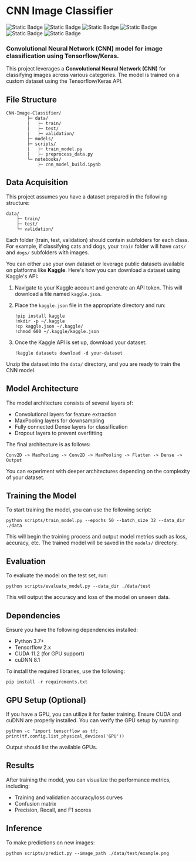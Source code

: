 
# CNN Image Classifier
![Static Badge](https://img.shields.io/badge/Python-3.7-grey?logo=python)
![Static Badge](https://img.shields.io/badge/google-colab-%23F9AB00?logo=googlecolab)
![Static Badge](https://img.shields.io/badge/conda-grey?logo=anaconda)
![Static Badge](https://img.shields.io/badge/Tensorflow-2.x-grey?logo=tensorflow)
![Static Badge](https://img.shields.io/badge/cuda-11.2-grey?logo=nvidia)
![Static Badge](https://img.shields.io/badge/cDNN-8.1-grey?logo=nvidia)

### Convolutional Neural Network (CNN) model for image classification using Tensorflow/Keras.

This project leverages a **Convolutional Neural Network (CNN)** for classifying images across various categories. The model is trained on a custom dataset using the Tensorflow/Keras API.

## File Structure

```
CNN-Image-Classifier/
        ├─ data/
        |   ├─ train/
        |   ├─ test/
        |   ├─ validation/
        ├─ models/
        ├─ scripts/
        |   ├─ train_model.py
        |   ├─ preprocess_data.py
        └─ notebooks/
            ├─ cnn_model_build.ipynb
```

## Data Acquisition
This project assumes you have a dataset prepared in the following structure:

```
data/
    ├─ train/
    ├─ test/
    └─ validation/
```

Each folder (train, test, validation) should contain subfolders for each class. For example, if classifying cats and dogs, your `train` folder will have `cats/` and `dogs/` subfolders with images.

You can either use your own dataset or leverage public datasets available on platforms like **Kaggle**. Here's how you can download a dataset using Kaggle's API:

1. Navigate to your Kaggle account and generate an API token. This will download a file named `kaggle.json`.
2. Place the `kaggle.json` file in the appropriate directory and run:

   ```
   !pip install kaggle
   !mkdir -p ~/.kaggle
   !cp kaggle.json ~/.kaggle/
   !chmod 600 ~/.kaggle/kaggle.json
   ```

3. Once the Kaggle API is set up, download your dataset:

   ```
   !kaggle datasets download -d your-dataset
   ```

Unzip the dataset into the `data/` directory, and you are ready to train the CNN model.

## Model Architecture

The model architecture consists of several layers of:

- Convolutional layers for feature extraction
- MaxPooling layers for downsampling
- Fully connected Dense layers for classification
- Dropout layers to prevent overfitting

The final architecture is as follows:

```
Conv2D -> MaxPooling -> Conv2D -> MaxPooling -> Flatten -> Dense -> Output
```

You can experiment with deeper architectures depending on the complexity of your dataset.

## Training the Model

To start training the model, you can use the following script:

```
python scripts/train_model.py --epochs 50 --batch_size 32 --data_dir ./data
```

This will begin the training process and output model metrics such as loss, accuracy, etc. The trained model will be saved in the `models/` directory.

## Evaluation

To evaluate the model on the test set, run:

```
python scripts/evaluate_model.py --data_dir ./data/test
```

This will output the accuracy and loss of the model on unseen data.

## Dependencies

Ensure you have the following dependencies installed:

- Python 3.7+
- Tensorflow 2.x
- CUDA 11.2 (for GPU support)
- cuDNN 8.1

To install the required libraries, use the following:

```
pip install -r requirements.txt
```

## GPU Setup (Optional)

If you have a GPU, you can utilize it for faster training. Ensure CUDA and cuDNN are properly installed. You can verify the GPU setup by running:

```
python -c "import tensorflow as tf; print(tf.config.list_physical_devices('GPU'))
```

Output should list the available GPUs.

## Results

After training the model, you can visualize the performance metrics, including:

- Training and validation accuracy/loss curves
- Confusion matrix
- Precision, Recall, and F1 scores

## Inference

To make predictions on new images:

```
python scripts/predict.py --image_path ./data/test/example.png
```
